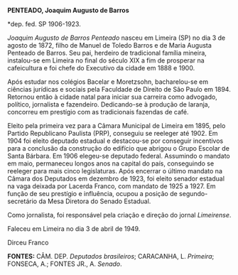**PENTEADO, Joaquim Augusto de Barros**

\*dep. fed. SP 1906-1923.

*Joaquim Augusto de Barros Penteado* nasceu em Limeira (SP) no dia 3 de
agosto de 1872, filho de Manuel de Toledo Barros e de Maria Augusta
Penteado de Barros. Seu pai, herdeiro de tradicional família mineira,
instalou-se em Limeira no final do século XIX a fim de prosperar na
cafeicultura e foi chefe do Executivo da cidade em 1888 e 1900.

Após estudar nos colégios Bacelar e Moretzsohn, bacharelou-se em
ciências jurídicas e sociais pela Faculdade de Direito de São Paulo em
1894. Retornou então à cidade natal para iniciar sua carreira como
advogado, político, jornalista e fazendeiro. Dedicando-se à produção de
laranja, concorreu em prestígio com as tradicionais fazendas de café.

Eleito pela primeira vez para a Câmara Municipal de Limeira em 1895,
pelo Partido Republicano Paulista (PRP), conseguiu se reeleger até 1902.
Em 1904 foi eleito deputado estadual e destacou-se por conseguir
incentivos para a conclusão da construção do edifício que abrigou o
Grupo Escolar de Santa Bárbara. Em 1906 elegeu-se deputado federal.
Assumindo o mandato em maio, permaneceu longos anos na capital do país,
conseguindo se reeleger para mais cinco legislaturas. Após encerrar o
último mandato na Câmara dos Deputados em dezembro de 1923, foi eleito
senador estadual na vaga deixada por Lacerda Franco, com mandato de 1925
a 1927. Em função de seu prestígio e influência, ocupou a posição de
segundo-secretário da Mesa Diretora do Senado Estadual.

Como jornalista, foi responsável pela criação e direção do jornal
*Limeirense*.

Faleceu em Limeira no dia 3 de abril de 1949.

Dirceu Franco

**FONTES:** CÂM. DEP. *Deputados brasileiros*; CARACANHA, L. *Primeira*;
FONSECA, A.; FONTES JR., A. *Senado*.
